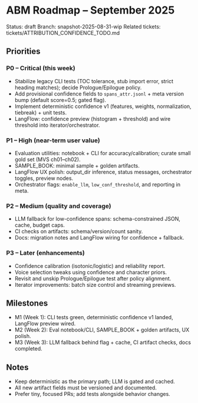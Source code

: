 # ABM Roadmap – September 2025

Status: draft Branch: snapshot-2025-08-31-wip Related tickets: tickets/ATTRIBUTION_CONFIDENCE_TODO.md

## Priorities

### P0 – Critical (this week)

- Stabilize legacy CLI tests (TOC tolerance, stub import error, strict heading matches); decide Prologue/Epilogue policy.
- Add provisional confidence fields to `spans_attr.jsonl` + meta version bump (default score=0.5; gated flag).
- Implement deterministic confidence v1 (features, weights, normalization, tiebreak) + unit tests.
- LangFlow: confidence preview (histogram + threshold) and wire threshold into iterator/orchestrator.

### P1 – High (near-term user value)

- Evaluation utilities: notebook + CLI for accuracy/calibration; curate small gold set (MVS ch01–ch02).
- SAMPLE_BOOK: minimal sample + golden artifacts.
- LangFlow UX polish: output_dir inference, status messages, orchestrator toggles, preview nodes.
- Orchestrator flags: `enable_llm`, `low_conf_threshold`, and reporting in meta.

### P2 – Medium (quality and coverage)

- LLM fallback for low-confidence spans: schema-constrained JSON, cache, budget caps.
- CI checks on artifacts: schema/version/count sanity.
- Docs: migration notes and LangFlow wiring for confidence + fallback.

### P3 – Later (enhancements)

- Confidence calibration (isotonic/logistic) and reliability report.
- Voice selection tweaks using confidence and character priors.
- Revisit and unskip Prologue/Epilogue test after policy alignment.
- Iterator improvements: batch size control and streaming previews.

## Milestones

- M1 (Week 1): CLI tests green, deterministic confidence v1 landed, LangFlow preview wired.
- M2 (Week 2): Eval notebook/CLI, SAMPLE_BOOK + golden artifacts, UX polish.
- M3 (Week 3): LLM fallback behind flag + cache, CI artifact checks, docs completed.

## Notes

- Keep deterministic as the primary path; LLM is gated and cached.
- All new artifact fields must be versioned and documented.
- Prefer tiny, focused PRs; add tests alongside behavior changes.
